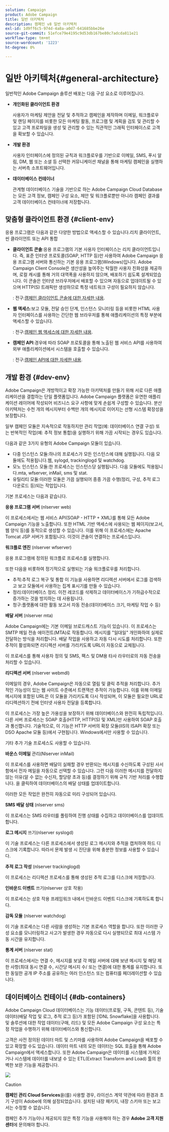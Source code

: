 ```yaml
---
solution: Campaign
product: Adobe Campaign
title: 일반 아키텍처
description: 캠페인 v8 일반 아키텍처
exl-id: 1d9ff6c5-974d-4a8a-a0d7-641685bbe26e
source-git-commit: 51efce79e4195c9d53db167be80c7adcda811e21
workflow-type: tm+mt
source-wordcount: '1223'
ht-degree: 0%

---
```


# 일반 아키텍처{#general-architecture}

일반적인 Adobe Campaign 솔루션 배포는 다음 구성 요소로 이루어집니다.

* **개인화된 클라이언트 환경**

   사용자가 마케팅 제안을 전달 및 추적하고 캠페인을 제작하며 이메일, 워크플로우 및 랜딩 페이지를 비롯한 모든 마케팅 활동, 프로그램 및 계획을 검토 및 관리할 수 있고 고객 프로파일을 생성 및 관리할 수 있는 직관적인 그래픽 인터페이스로 고객을 확보할 수 있습니다.

* **개발 환경**

   사용자 인터페이스에 정의된 규칙과 워크플로우를 기반으로 이메일, SMS, 푸시 알림, DM, 웹 또는 소셜 등 선택한 커뮤니케이션 채널을 통해 마케팅 캠페인을 실행하는 서버측 소프트웨어입니다.

* **데이터베이스 컨테이너**

   관계형 데이터베이스 기술을 기반으로 하는 Adobe Campaign Cloud Database는 모든 고객 정보, 캠페인 구성 요소, 제안 및 워크플로뿐만 아니라 캠페인 결과를 고객 데이터베이스 컨테이너에 저장합니다.

## 맞춤형 클라이언트 환경 {#client-env}

응용 프로그램은 다음과 같은 다양한 방법으로 액세스할 수 있습니다.리치 클라이언트, 씬 클라이언트 또는 API 통합

* **클라이언트 콘솔**:응용 프로그램의 기본 사용자 인터페이스는 리치 클라이언트입니다. 즉, 표준 인터넷 프로토콜(SOAP, HTTP 등)만 사용하여 Adobe Campaign 응용 프로그램 서버와 통신하는 기본 응용 프로그램(Windows)입니다. Adobe Campaign Client Console은 생산성을 높여주는 탁월한 사용자 친화성을 제공하며, 로컬 캐시를 통해 거의 대역폭을 사용하지 않으며, 배포하기 쉽도록 설계되었습니다. 이 콘솔은 인터넷 브라우저에서 배포할 수 있으며 자동으로 업데이트될 수 있으며 HTTP(S) 트래픽만 생성하므로 특정 네트워크 구성이 필요하지 않습니다.

   : 전구:[캠페인 클라이언트 콘솔에 대한 자세한 내용](../start/connect.md).

* **웹 액세스**:보고 모듈, 전달 승인 단계, 인스턴스 모니터링 등을 비롯한 HTML 사용자 인터페이스를 사용하는 간단한 웹 브라우저를 통해 애플리케이션의 특정 부분에 액세스할 수 있습니다.

   : 전구:[캠페인 웹 액세스에 대한 자세한 내용](../start/connect.md).

* **캠페인 API**:경우에 따라 SOAP 프로토콜을 통해 노출된 웹 서비스 API를 사용하여 외부 애플리케이션에서 시스템을 호출할 수 있습니다.

   : 전구:[캠페인 API에 대한 자세한 내용](../dev/api.md).

## 개발 환경 {#dev-env}

Adobe Campaign은 개방적이고 확장 가능한 아키텍처를 만들기 위해 서로 다른 애플리케이션을 결합하는 단일 플랫폼입니다. Adobe Campaign 플랫폼은 유연한 애플리케이션 레이어에 작성되어 비즈니스 요구 사항에 맞게 손쉽게 구성할 수 있습니다. 분산 아키텍처는 수천 개의 메시지부터 수백만 개의 메시지로 이어지는 선형 시스템 확장성을 보장합니다.

일부 캠페인 모듈은 지속적으로 작동하지만 관리 작업(예: 데이터베이스 연결 구성) 또는 반복적인 작업(예: 추적 정보 통합)을 실행하기 위해 가끔 시작되는 경우도 있습니다.

다음과 같은 3가지 유형의 Adobe Campaign 모듈이 있습니다.

* 다중 인스턴스 모듈:하나의 프로세스가 모든 인스턴스에 대해 실행됩니다. 다음 모듈에도 적용됩니다.웹, sylogd, trackinglogd 및 watchdog.
* 모노 인스턴스 모듈:한 프로세스는 인스턴스당 실행됩니다. 다음 모듈에도 적용됩니다.mta, wfserver, inMail, sms 및 stat.
* 유틸리티 모듈:이러한 모듈은 가끔 실행되어 종종 가끔 수행(정리, 구성, 추적 로그 다운로드 등)되는 작업입니다.

기본 프로세스는 다음과 같습니다.

**응용 프로그램 서버** (nlserver web)

이 프로세스에서는 웹 서비스 API(SOAP - HTTP + XML)를 통해 모든 Adobe Campaign 기능을 노출합니다. 또한 HTML 기반 액세스에 사용되는 웹 페이지(보고서, 웹 양식 등)를 동적으로 생성할 수 있습니다. 이를 위해 이 프로세스에는 Apache Tomcat JSP 서버가 포함됩니다. 이것이 콘솔이 연결하는 프로세스입니다.

**워크플로 엔진** (nlserver wfserver)

응용 프로그램에 정의된 워크플로 프로세스를 실행합니다.

또한 다음을 비롯하여 정기적으로 실행되는 기술 워크플로우를 처리합니다.

* 추적:추적 로그 복구 및 통합 이 기능을 사용하면 리디렉션 서버에서 로그를 검색하고 보고 모듈에서 사용하는 집계 표시기를 만들 수 있습니다.
* 정리:데이터베이스 정리. 이전 레코드를 삭제하고 데이터베이스가 기하급수적으로 증가하는 것을 방지하는 데 사용됩니다.
* 청구:플랫폼에 대한 활동 보고서 자동 전송(데이터베이스 크기, 마케팅 작업 수 등)

**배달 서버** (nlserver mta)

Adobe Campaign에는 기본 이메일 브로드캐스트 기능이 있습니다. 이 프로세스는 SMTP 메일 전송 에이전트(MTA)로 작동합니다. 메시지를 &quot;일대일&quot; 개인화하여 실제로 전달하는 방식을 처리합니다. 배달 작업을 사용하고 자동 다시 시도를 처리합니다. 또한 추적이 활성화되면 리디렉션 서버를 가리키도록 URL이 자동으로 교체됩니다.

이 프로세스를 통해 사용자 정의 및 SMS, 팩스 및 DM용 타사 라우터로의 자동 전송을 처리할 수 있습니다.

**리디렉션 서버** (nlserver webmdl)

이메일의 경우, Adobe Campaign은 자동으로 열림 및 클릭 추적을 처리합니다. 추가적인 가능성이 있는 웹 사이트 수준에서 트랜잭션 추적이 가능합니다. 이를 위해 이메일 메시지에 포함된 URL은 이 모듈을 가리키도록 다시 작성되며, 이 모듈은 필요한 URL로 리디렉션하기 전에 인터넷 사용자 전달을 등록합니다.

이 프로세스는 가장 높은 가용성을 보장하기 위해 데이터베이스와 완전히 독립적입니다.다른 서버 프로세스는 SOAP 호출(HTTP, HTTP(S) 및 XML)만 사용하여 SOAP 호출과 통신합니다. 기술적으로, 이 기능은 HTTP 서버의 확장 모듈(IIS의 ISAPI 확장 또는 DSO Apache 모듈 등)에서 구현됩니다. Windows에서만 사용할 수 있습니다.

기타 추가 기술 프로세스도 사용할 수 있습니다.

**바운스 이메일**  관리(Nlserver inMail)

이 프로세스를 사용하면 배달이 실패할 경우 반환되는 메시지를 수신하도록 구성된 사서함에서 전자 메일을 자동으로 선택할 수 있습니다. 그런 다음 이러한 메시지를 전달하지 않는 이유(알 수 없는 수신자, 할당량 초과 등)를 결정하기 위해 규칙 기반 처리를 수행합니다. 을 클릭하여 데이터베이스의 배달 상태를 업데이트합니다.

이러한 모든 작업은 완전히 자동으로 미리 구성되어 있습니다.

**SMS 배달 상태** (nlserver sms)

이 프로세스는 SMS 라우터를 폴링하여 진행 상태를 수집하고 데이터베이스를 업데이트합니다.

**로그 메시지**  쓰기(nlserver syslogd)

이 기술 프로세스는 다른 프로세스에서 생성된 로그 메시지와 추적을 캡처하여 하드 디스크에 기록합니다. 따라서 문제 발생 시 진단을 위해 충분한 정보를 사용할 수 있습니다.

**추적 로그 작성** (nlserver trackinglogd)

이 프로세스는 리디렉션 프로세스를 통해 생성된 추적 로그를 디스크에 저장합니다.

**인바운드 이벤트**  쓰기(nlserver 상호 작용)

이 프로세스는 상호 작용 프레임워크 내에서 인바운드 이벤트 디스크에 기록하도록 합니다.

**감독 모듈** (nlserver watchdog)

이 기술 프로세스는 다른 사람을 생성하는 기본 프로세스 역할을 합니다. 또한 이러한 구성 요소를 모니터링하고 사고가 발생한 경우 자동으로 다시 실행되므로 최대 시스템 가동 시간을 유지합니다.

**통계 서버** (nlserver stat)

이 프로세스에서는 연결 수, 메시지를 보낼 각 메일 서버에 대해 보낸 메시지 및 해당 제한 사항(최대 동시 연결 수, 시간당 메시지 수/ 또는 연결)에 대한 통계를 유지합니다. 또한 동일한 공개 IP 주소를 공유하는 여러 인스턴스 또는 컴퓨터를 페더레이션할 수 있습니다.

## 데이터베이스 컨테이너 {#db-containers}

Adobe Campaign Cloud 데이터베이스는 기능 데이터(프로필, 구독, 콘텐트 등), 기술 데이터(배달 작업 및 로그, 추적 로그 등)가 포함된 [!DNL Snowflake]을 사용합니다. 및 솔루션에 대한 작업 데이터(구매, 리드) 및 모든 Adobe Campaign 구성 요소는 특정 작업을 수행하기 위해 데이터베이스와 통신합니다.

고객은 사전 정의된 데이터 마트 및 스키마를 사용하여 Adobe Campaign을 배포할 수 있고 확장할 수도 있습니다. 데이터 마트 내의 모든 데이터는 SQL 호출을 통해 Adobe Campaign에서 액세스합니다. 또한 Adobe Campaign은 데이터를 시스템에 가져오거나 시스템에 데이터를 내보낼 수 있는 ETL(Extract Transform and Load) 툴의 완벽한 보완 기능을 제공합니다.

![](assets/data-flow-diagram.png)


>[!CAUTION]
>
>**캠페인 관리 Cloud Services**&#x200B;을(를) 사용할 경우, 라이선스 계약 약관에 따라 환경과 초기 구성이 Adobe에 의해 설정되었습니다. 설치된 내장 패키지, 내장 스키마 또는 보고서는 수정할 수 없습니다.
>
>캠페인 추가 기능이나 제공되지 않은 특정 기능을 사용해야 하는 경우 **Adobe 고객 지원 센터**&#x200B;에 문의해야 합니다.